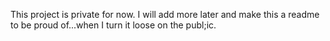 This project is private for now.  I will add more later and make this a readme to be proud of...when I turn it loose on the publ;ic.
